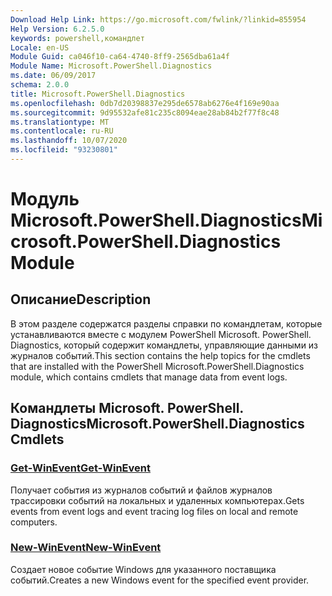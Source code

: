 ```yaml
---
Download Help Link: https://go.microsoft.com/fwlink/?linkid=855954
Help Version: 6.2.5.0
keywords: powershell,командлет
Locale: en-US
Module Guid: ca046f10-ca64-4740-8ff9-2565dba61a4f
Module Name: Microsoft.PowerShell.Diagnostics
ms.date: 06/09/2017
schema: 2.0.0
title: Microsoft.PowerShell.Diagnostics
ms.openlocfilehash: 0db7d20398837e295de6578ab6276e4f169e90aa
ms.sourcegitcommit: 9d95532afe81c235c8094eae28ab84b2f77f8c48
ms.translationtype: MT
ms.contentlocale: ru-RU
ms.lasthandoff: 10/07/2020
ms.locfileid: "93230801"
---
```

# <span data-ttu-id="28a64-103">Модуль Microsoft.PowerShell.Diagnostics</span><span class="sxs-lookup"><span data-stu-id="28a64-103">Microsoft.PowerShell.Diagnostics Module</span></span>

## <span data-ttu-id="28a64-104">Описание</span><span class="sxs-lookup"><span data-stu-id="28a64-104">Description</span></span>

<span data-ttu-id="28a64-105">В этом разделе содержатся разделы справки по командлетам, которые устанавливаются вместе с модулем PowerShell Microsoft. PowerShell. Diagnostics, который содержит командлеты, управляющие данными из журналов событий.</span><span class="sxs-lookup"><span data-stu-id="28a64-105">This section contains the help topics for the cmdlets that are installed with the PowerShell Microsoft.PowerShell.Diagnostics module, which contains cmdlets that manage data from event logs.</span></span>

## <span data-ttu-id="28a64-106">Командлеты Microsoft. PowerShell. Diagnostics</span><span class="sxs-lookup"><span data-stu-id="28a64-106">Microsoft.PowerShell.Diagnostics Cmdlets</span></span>

### [<span data-ttu-id="28a64-107">Get-WinEvent</span><span class="sxs-lookup"><span data-stu-id="28a64-107">Get-WinEvent</span></span>](Get-WinEvent.md)
<span data-ttu-id="28a64-108">Получает события из журналов событий и файлов журналов трассировки событий на локальных и удаленных компьютерах.</span><span class="sxs-lookup"><span data-stu-id="28a64-108">Gets events from event logs and event tracing log files on local and remote computers.</span></span>

### [<span data-ttu-id="28a64-109">New-WinEvent</span><span class="sxs-lookup"><span data-stu-id="28a64-109">New-WinEvent</span></span>](New-WinEvent.md)
<span data-ttu-id="28a64-110">Создает новое событие Windows для указанного поставщика событий.</span><span class="sxs-lookup"><span data-stu-id="28a64-110">Creates a new Windows event for the specified event provider.</span></span>

